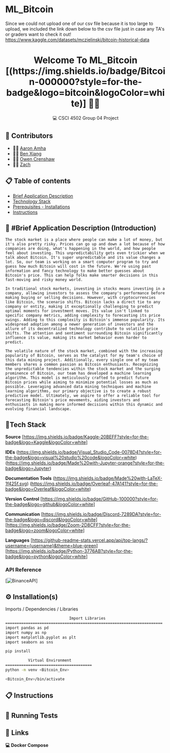 ﻿# ML_Bitcoin

Since we could not upload one of our csv file because it is too large to upload, we included the link down below to the csv file just in case any TA's or graders want to check it out!
https://www.kaggle.com/datasets/mczielinski/bitcoin-historical-data

<h1 align = 'center'> Welcome To ML_Bitcoin [(https://img.shields.io/badge/Bitcoin-000000?style=for-the-badge&logo=bitcoin&logoColor=white)] 📖👋 </h1>

<p align='center'> 
  💻 CSCI 4502 Group 04 Project
</p>




👥 Contributors
-------------

- 👨‍🍳 [Aaron Amha](https://github.com/AaronAmha)
- 👨‍🍳 [Ben Xiang](https://github.com/jonben3215)
- 👨‍🍳 [Owen Crenshaw](https://github.com/)
- 👩‍🍳 [Zach ](https://github.com/qung5100)

📋 Table of contents
-----------------

* [Brief Application Description ](#-brief-application-description-introduction)
* [Technology Stack](#tech-stack)
* [Prerequisites - Installations](#%EF%B8%8F-installation)
* [Instructions](#-instructions)

📝 #Brief Application Description (Introduction) 
------------
	The stock market is a place where people can make a lot of money, but it's also pretty risky. Prices can go up and down a lot because of how companies are doing, what's happening in the world, and how people feel about investing. This unpredictability gets even trickier when we talk about Bitcoin. It's super unpredictable and its value changes a lot. So, our team is working on a smart computer program to try and guess how much Bitcoin will cost in the future. We're using past information and fancy technology to make better guesses about Bitcoin's price. This can help folks make smarter decisions in this fast-moving and risky money world.

	In traditional stock markets, investing in stocks means investing in a company, allowing investors to assess the company's performance before making buying or selling decisions. However, with cryptocurrencies like Bitcoin, the scenario shifts. Bitcoin lacks a direct tie to any company or entity, making it exceptionally challenging to predict optimal moments for investment moves. Its value isn't linked to specific company metrics, adding complexity to forecasting its price swings. Adding to this complexity is Bitcoin's immense popularity. Its widespread adoption among a newer generation of investors and the allure of its decentralized technology contribute to volatile price shifts. The attention and sentiment surrounding Bitcoin significantly influence its value, making its market behavior even harder to predict.

	The volatile nature of the stock market, combined with the increasing popularity of Bitcoin, serves as the catalyst for my team's choice of this data mining project. Additionally, every single one of my team members shares a common passion as Bitcoin enthusiasts. Recognizing the unpredictable tendencies within the stock market and the surging prominence of Bitcoin, our team has developed a machine learning algorithm. This model is meticulously crafted to predict future Bitcoin prices while aiming to minimize potential losses as much as possible. Leveraging advanced data mining techniques and machine learning algorithms, our primary objective is to create a robust predictive model. Ultimately, we aspire to offer a reliable tool for forecasting Bitcoin's price movements, aiding investors and enthusiasts in making more informed decisions within this dynamic and evolving financial landscape.



## 📱Tech Stack

**Source**
[https://img.shields.io/badge/Kaggle-20BEFF?style=for-the-badge&logo=Kaggle&logoColor=white]

**IDEs**
(https://img.shields.io/badge/Visual_Studio_Code-0078D4?style=for-the-badge&logo=visual%20studio%20code&logoColor=white)
(https://img.shields.io/badge/Made%20with-Jupyter-orange?style=for-the-badge&logo=Jupyter)

**Documentation Tools** 
(https://img.shields.io/badge/Made%20with-LaTeX-1f425f.svg)
(https://img.shields.io/badge/Overleaf-47A141?style=for-the-badge&logo=Overleaf&logoColor=white)

**Version Control**
[https://img.shields.io/badge/GitHub-100000?style=for-the-badge&logo=github&logoColor=white]

**Communication**
[https://img.shields.io/badge/Discord-7289DA?style=for-the-badge&logo=discord&logoColor=white]
[https://img.shields.io/badge/Zoom-2D8CFF?style=for-the-badge&logo=zoom&logoColor=white]

**Languages**
[https://github-readme-stats.vercel.app/api/top-langs/?username={username}&theme=blue-green]
[https://img.shields.io/badge/Python-3776AB?style=for-the-badge&logo=python&logoColor=white]


### API Reference

[![BinanceAPI](https://img.shields.io/badge/Binance-FCD535?style=for-the-badge&logo=binance&logoColor=white)]



## ⚙️ Installation(s)

Imports / Dependencies / Libraries

```bash
                            Import Libraries
=====================================================================
import pandas as pd
import numpy as np
import matplotlib.pyplot as plt
import seaborn as sns

pip install 
```
```bash
          Virtual Environment
======================================
python -m venv <Bitcoin_Env>

<Bitcoin_Env>/bin/activate


```


## 📋 Instructions


        
## 🧪 Running Tests




## 🔗 Links

**💻 Docker Compose**

